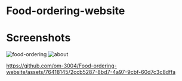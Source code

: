 # Food-ordering-website

# Screenshots

![food-ordering](https://github.com/om-3004/Food-ordering-website/assets/76418145/8fa38acd-0d72-44e5-be19-91011aafb226)
![about](https://github.com/om-3004/Food-ordering-website/assets/76418145/7ea9b20d-6ef6-4b26-a3bc-235e4dda47da)


https://github.com/om-3004/Food-ordering-website/assets/76418145/2ccb5287-8bd7-4a97-9cbf-60d7c3c8dffa

